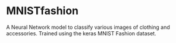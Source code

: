 # MNISTfashion
A Neural Network model to classify various images of clothing and accessories. Trained using the keras MNIST Fashion dataset.
